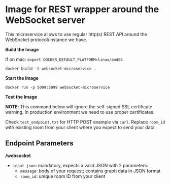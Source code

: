 # Image for REST wrapper around the WebSocket server

This microservice allows to use regular http(s) REST API around the WebSocket protocol/instance we have.

**Build the Image**

If on mac: `export DOCKER_DEFAULT_PLATFORM=linux/amd64`

`docker build -t websocket-microservice .`

**Start the Image**

`docker run -p 5099:5099 websocket-microservice`

**Test the Image**

<B>NOTE</B>: This command below will ignore the self-signed SSL certificate warning. In production environment we need to use proper certificates.

Check `test_endpoint.txt` for HTTP POST example via `curl`. Replace `room_id` with existing room from your client where you expect to send your data.

## Endpoint Parameters

**/websocket**

- `input_json`:	mandatory, expects a valid JSON with 2 parameters:
    * `message`: body of your request; contains graph data in JSON format
    * `room_id`: unique room ID from your client